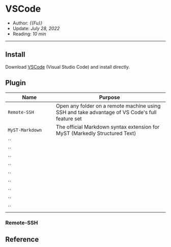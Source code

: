 # VSCode

- Author: *{{Fu}}*
- Update: *July 28, 2022*
- Reading: *10 min*

---


## Install


Download [VSCode](https://code.visualstudio.com/download) (Visual Studio Code) and install directly.


## Plugin

<style>
table th:first-of-type {
    width: 30%;
}
table th:nth-of-type(2) {
    width: 70%;
}
</style>

|        Name       |       Purpose       |      
|    ------------   |    -------------    |  
|   `Remote-SSH`  | Open any folder on a remote machine using SSH and take advantage of VS Code's full feature set |  
|     `MyST-Markdown`            | The official Markdown syntax extension for MyST (Markedly Structured Text)                    |
|     ``            |                     |
|     ``            |                     |
|     ``            |                     |
|     ``            |                     |
|     ``            |                     |
|     ``            |                     |
|     ``            |                     |
|     ``            |                     |
|     ``            |                     |




### Remote-SSH



### 





## Reference

